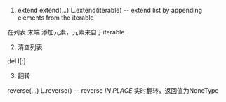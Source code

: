 1. extend
extend(...)
    L.extend(iterable) -- extend list by appending elements from the iterable

在列表 末端 添加元素，元素来自于iterable

2. 清空列表

del l[:]


3. 翻转

reverse(...)
    L.reverse() -- reverse *IN PLACE*
    实时翻转，返回值为NoneType
    